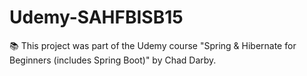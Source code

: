 # Udemy-SAHFBISB15
:books: This project was part of the Udemy course "Spring &amp; Hibernate for Beginners (includes Spring Boot)" by Chad Darby.
